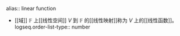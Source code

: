 alias:: linear function

- [[域]] $\mathbb{F}$ 上[[线性空间]] $V$ 到 $\mathbb{F}$ 的[[线性映射]]称为 $V$ 上的[[线性函数]]。
  logseq.order-list-type:: number